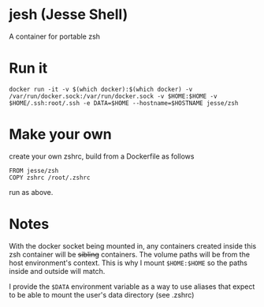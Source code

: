 # jesh (Jesse Shell)

A container for portable zsh

# Run it

    docker run -it -v $(which docker):$(which docker) -v /var/run/docker.sock:/var/run/docker.sock -v $HOME:$HOME -v $HOME/.ssh:root/.ssh -e DATA=$HOME --hostname=$HOSTNAME jesse/zsh

# Make your own

create your own zshrc, build from a Dockerfile as follows

    FROM jesse/zsh
    COPY zshrc /root/.zshrc

run as above.

# Notes

With the docker socket being mounted in, any containers created inside this zsh
container will be ~~sibling~~ containers. The volume paths will be from the host
environment's context. This is why I mount `$HOME:$HOME` so the paths inside and
outside will match.

I provide the `$DATA` environment variable as a way to use aliases that expect
to be able to mount the user's data directory (see .zshrc)
